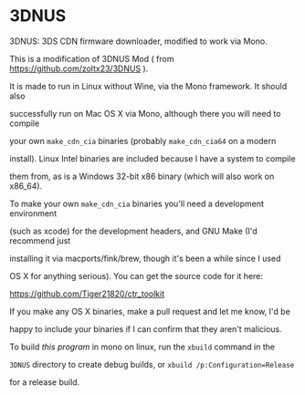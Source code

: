 # 3DNUS
3DNUS: 3DS CDN firmware downloader, modified to work via Mono.

This is a modification of 3DNUS Mod ( from https://github.com/zoltx23/3DNUS ).

It is made to run in Linux without Wine, via the Mono framework. It should also

successfully run on Mac OS X via Mono, although there you will need to compile

your own `make_cdn_cia` binaries (probably `make_cdn_cia64` on a modern

install). Linux Intel binaries are included because I have a system to compile

them from, as is a Windows 32-bit x86 binary (which will also work on x86_64).


To make your own `make_cdn_cia` binaries you'll need a development environment

(such as xcode) for the development headers, and GNU Make (I'd recommend just

installing it via macports/fink/brew, though it's been a while since I used

OS X for anything serious). You can get the source code for it here:

https://github.com/Tiger21820/ctr_toolkit

If you make any OS X binaries, make a pull request and let me know, I'd be

happy to include your binaries if I can confirm that they aren't malicious.


To build *this program* in mono on linux, run the `xbuild` command in the

`3DNUS` directory to create debug builds, or `xbuild /p:Configuration=Release`

for a release build.
